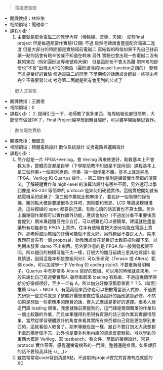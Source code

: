 > 電磁波實驗

* 開課教授：林坤佑
* 相關領域：電磁學二
* 課程小卦：
  1. 主要就是配合電磁二的教學內容（傳輸線、波導、天線） 沒有final project 但是每週都要作實驗(12個)  不過 雖然老師說會盡量配合電磁二進度 但是大部分的時間都是實驗超前電磁二 寫結報的時候如果不先自己往前讀一點的話會有點辛苦或不知道在幹麻 另外 實驗也會出現一些電磁二沒有教的東西（例如圓形波導和號角天線） 但是這部份不會太為難 期末考的部份也"不會"出現太可怕的東西（圓形波導的bessel function之類的） 整體而言是蠻好的實驗 修過電磁二的同學 下學期修的話應該會輕鬆一些期末考完全不需要背公式 考卷第二面就是所有會用到的公式了

> 嵌入式實驗

* 開課教授：王勝德
* 相關領域：0
* 課程小卦：
  2. 拋磚引玉一下，老師教了很多東西，每周結報也都很簡單，大部份有做就OK了，Final Project越早想到題目越好，可以盡早開始構思實作。

> 數位電路實驗

* 開課教授：簡韶逸
* 相關領域：積體電路設計
數位系統設計
交換電路與邏輯設計
* 課程小卦：
  1. 簡介就是一片 FPGA+Verilog。會 Verilog 再來修更好，助教基本上不會教太多，整體而言都是自學（下學期助教不知道是不是同個）課程基本上是三個作業+一個期末專題。作業- 第一個作業不難，基本上就是熟悉 FPGA、Verilog 和 Quartus 操作。- 第二個作業則是練習實作簡單的演算法，了解硬體實作和 high-level 的演算法設計有哪些不同，另外還可以學到像是 RS-232 等簡單的 protocol 是如何用硬體實作。這個實驗開始就有點電機系的感覺了- 第三個作業就比較麻煩了，要設計一個簡單的錄音機。難的點大概是要讀很多文件吧，因爲要和音訊、LCD 等周邊模組溝通，這些模組的 spec 都要自己讀，有耐心讀的話其實也不算太難。另外上面幾個作業都可以實作額外功能，應該會加分（不過加分重不重要後面會提到）期末專題題目完全自訂，可以很難也可以很簡單。建議就是盡量讓所有功能都在 FPGA 上實作，往年有些組會把大部分功能在電腦上實作，那老師或助教給的評價可能就不會太好。另外題目不要訂太大，期末專題前會先有一個 proposal，助教應該會在題目訂太難前把你攔下來，以免期末發表 demo 不出東西。另外要注意的是 FPGA 和一般開發板很不同，所以題目的規模可能不太一樣，訂很大的題目前請三思其他建議1. 組員慎選，因爲這幾年都是整組同分2. 可以多研究（Terasic 或 Altera）範例 code，可以加減學一下 Verilog 的 coding style3. 不要重新發明輪子。Quartus 中有非常多 Altera 寫好的模組，可以用的時候就拿來用，一般來說比自己寫還要實際4. 雖然看起來 loading 有點重，不過這幾個學期給分好像都很好，至少一半有 A，所以加分好像沒那麼重要？？5.（暗黑）推薦 Qsys + NIOS II，有這兩個東西你也可以把數電當嵌入式修，不過要先研究一些文件就是了整體評價想走數位電路設計的話應該是必修，不然如果是想做一些更應用的題目的話，嵌入式應該是更好的選擇。很多人說這門課 loading 很重，我想就像前面提到的，這門課是兩個簡單的作業和一個比較難的作業，而且如果懂得利用現有資源的話三個作業其實都很簡單，當然從學習硬體設計的角度來看其實所有東西都自己寫是更能學到東西的，這就看個人取舍了。期末專題也是一樣，題目不要訂到太大我想都不至於爆肝做不完，此外也是要多利用內建的資源會更輕鬆。可以學到的東西大概是 Verilog、寫 testbench、看文件、簡單的架構設計、常見 protocol 實作等等，感覺還蠻電機系的一門課。整體還是推個，如果爆肝的話不要怪我拜託 <(_ _)>
  2. 雖然常常寫code寫到清晨6點，不過期末project做完其實滿有成就感的XD

